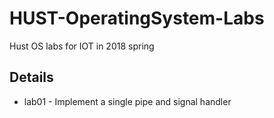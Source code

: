 # HUST-OperatingSystem-Labs
Hust OS labs for IOT in 2018 spring

## Details

* lab01 - Implement a single pipe and signal handler